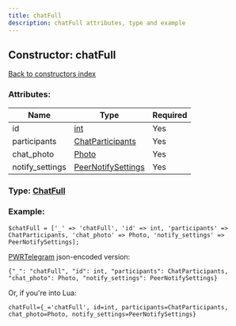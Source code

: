 ```yaml
---
title: chatFull
description: chatFull attributes, type and example
---
```

## Constructor: chatFull  
[Back to constructors index](index.md)



### Attributes:

| Name     |    Type       | Required |
|----------|---------------|----------|
|id|[int](../types/int.md) | Yes|
|participants|[ChatParticipants](../types/ChatParticipants.md) | Yes|
|chat\_photo|[Photo](../types/Photo.md) | Yes|
|notify\_settings|[PeerNotifySettings](../types/PeerNotifySettings.md) | Yes|



### Type: [ChatFull](../types/ChatFull.md)


### Example:

```
$chatFull = ['_' => 'chatFull', 'id' => int, 'participants' => ChatParticipants, 'chat_photo' => Photo, 'notify_settings' => PeerNotifySettings];
```  

[PWRTelegram](https://pwrtelegram.xyz) json-encoded version:

```
{"_": "chatFull", "id": int, "participants": ChatParticipants, "chat_photo": Photo, "notify_settings": PeerNotifySettings}
```


Or, if you're into Lua:  


```
chatFull={_='chatFull', id=int, participants=ChatParticipants, chat_photo=Photo, notify_settings=PeerNotifySettings}

```



